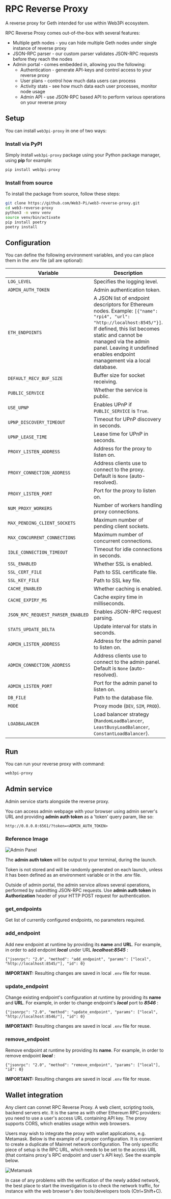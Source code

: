 # RPC Reverse Proxy

A reverse proxy for Geth intended for use within Web3Pi ecosystem.

RPC Reverse Proxy comes out-of-the-box with several features:
 
 - Multiple geth nodes - you can hide multiple Geth nodes under single instance of reverse proxy
 - JSON-RPC parser - our custom parser validates JSON-RPC requests before they reach the nodes
 - Admin portal - comes embedded in, allowing you the following:
	- Authentication - generate API-keys and control access to your reverse proxy
	- User plans - control how much data users can process
	- Activity stats - see how much data each user processes, monitor node usage
	- Admin API - use JSON-RPC based API to perform various operations on your reverse proxy
 
## Setup

You can install `web3pi-proxy` in one of two ways:

### Install via PyPI

Simply install `web3pi-proxy` package using your Python package manager, using **pip** for example:

```bash
pip install web3pi-proxy
```

### Install from source

To install the package from source, follow these steps:

```bash
git clone https://github.com/Web3-Pi/web3-reverse-proxy.git
cd web3-reverse-proxy
python3 -m venv venv
source venv/bin/activate
pip install poetry
poetry install
```

## Configuration

You can define the following environment variables, and you can place them in the .env file (all are optional):

| Variable                        | Description                                                                                                                                                 | Default                                |
|---------------------------------|-------------------------------------------------------------------------------------------------------------------------------------------------------------|----------------------------------------|
| `LOG_LEVEL`                     | Specifies the logging level.                                                                                                                               | `INFO`                                 |
| `ADMIN_AUTH_TOKEN`              | Admin authentication token.                  | Randomly generated                    |
| `ETH_ENDPOINTS`                 | A JSON list of endpoint descriptors for Ethereum nodes. Example: `[{"name": "rpi4", "url": "http://localhost:8545/"}]`. If defined, this list becomes static and cannot be managed via the admin panel. Leaving it undefined enables endpoint management via a local database. | `None`                                |
| `DEFAULT_RECV_BUF_SIZE`         | Buffer size for socket receiving.                                                                                                                          | `8192`                                |
| `PUBLIC_SERVICE`                | Whether the service is public.                                                                                                                             | `False`                               |
| `USE_UPNP`                      | Enables UPnP if `PUBLIC_SERVICE` is `True`.                                                                                                                | `True`                                |
| `UPNP_DISCOVERY_TIMEOUT`        | Timeout for UPnP discovery in seconds.                                                                                                                     | `2.5`                                 |
| `UPNP_LEASE_TIME`               | Lease time for UPnP in seconds.                                                                                                                            | `18000` (5 hours)                     |
| `PROXY_LISTEN_ADDRESS`          | Address for the proxy to listen on.                                                                                                                        | `0.0.0.0`                             |
| `PROXY_CONNECTION_ADDRESS`      | Address clients use to connect to the proxy. Default is `None` (auto-resolved).                                                                             | `None`                                |
| `PROXY_LISTEN_PORT`             | Port for the proxy to listen on.                                                                                                                            | `6512`                                |
| `NUM_PROXY_WORKERS`             | Number of workers handling proxy connections.                                                                                                              | `150`                                 |
| `MAX_PENDING_CLIENT_SOCKETS`    | Maximum number of pending client sockets.                                                                                                                  | `10000`                               |
| `MAX_CONCURRENT_CONNECTIONS`    | Maximum number of concurrent connections.                                                                                                                  | `21`                                  |
| `IDLE_CONNECTION_TIMEOUT`       | Timeout for idle connections in seconds.                                                                                                                   | `300`                                 |
| `SSL_ENABLED`                   | Whether SSL is enabled.                                                                                                                                    | `False`                               |
| `SSL_CERT_FILE`                 | Path to SSL certificate file.                                                                                                                              | `cert.pem`                            |
| `SSL_KEY_FILE`                  | Path to SSL key file.                                                                                                                                      | `key.pem`                             |
| `CACHE_ENABLED`                 | Whether caching is enabled.                                                                                                                                | `False`                               |
| `CACHE_EXPIRY_MS`               | Cache expiry time in milliseconds.                                                                                                                         | `300000` (5 minutes)                  |
| `JSON_RPC_REQUEST_PARSER_ENABLED` | Enables JSON-RPC request parsing.                                                                                                                          | `True`                                |
| `STATS_UPDATE_DELTA`            | Update interval for stats in seconds.                                                                                                                      | `12`                                  |
| `ADMIN_LISTEN_ADDRESS`          | Address for the admin panel to listen on.                                                                                                                  | `0.0.0.0`                             |
| `ADMIN_CONNECTION_ADDRESS`      | Address clients use to connect to the admin panel. Default is `None` (auto-resolved).                                                                       | `None`                                |
| `ADMIN_LISTEN_PORT`             | Port for the admin panel to listen on.                                                                                                                     | `6561`                                |
| `DB_FILE`                       | Path to the database file.                                                                                                                                 | `web3pi_proxy.sqlite3`                |
| `MODE`                          | Proxy mode (`DEV`, `SIM`, `PROD`).                                                                                                                          | `PROD`                                |
| `LOADBALANCER`                  | Load balancer strategy (`RandomLoadBalancer`, `LeastBusyLoadBalancer`, `ConstantLoadBalancer`).                                                             | `LeastBusyLoadBalancer`               |


## Run

You can run your reverse proxy with command:

```bash
web3pi-proxy
```

## Admin service

Admin service starts alongside the reverse proxy.


You can access admin webpage with your browser using admin server's URL and providing **admin auth token** as a 'token' query param, like so:

```
http://0.0.0.0:6561/?token=<ADMIN_AUTH_TOKEN>
```

### Reference Image

![Admin Panel](./admin/docs/screenshot_admin_example.jpg)


The **admin auth token** will be output to your terminal, during the launch.

Token is not stored and will be randomly generated on each launch, unless it has been defined as an environment variable or in the .env file.

Outside of admin portal, the admin service allows several operations, performed by submitting JSON-RPC requests.
Use **admin auth token** in **Authorization** header of your HTTP POST request for authentication.

### get_endpoints
Get list of currently configured endpoints, no parameters required.

### add_endpoint
Add new endpoint at runtime by providing its **name** and **URL**. For example, in order to add endpoint ***local*** under URL ***localhost:8545*** :

```
{"jsonrpc": "2.0", "method": "add_endpoint", "params": ["local", "http://localhost:8545/"], "id": 0}
```

**IMPORTANT:** Resulting changes are saved in local `.env` file for reuse.

### update_endpoint
Change existing endpoint's configuration at runtime by providing its **name** and **URL**. For example, in order to change endpoint's ***local*** port to ***8546*** :

```
{"jsonrpc": "2.0", "method": "update_endpoint", "params": ["local", "http://localhost:8546/"], "id": 0}
```

**IMPORTANT:** Resulting changes are saved in local `.env` file for reuse.

### remove_endpoint
Remove endpoint at runtime by providing its **name**. For example, in order to remove endpoint ***local*** :

```
{"jsonrpc": "2.0", "method": "remove_endpoint", "params": ["local"], "id": 0}
```

**IMPORTANT:** Resulting changes are saved in local `.env` file for reuse.

## Wallet integration

Any client can connet RPC Reverse Proxy. 
A web client, scripting tools, backend servers etc. 
It is the same as with other Ethereum RPC providers: you need to use a user's access URL containing API key.
The proxy supports CORS, which enables usage within web browsers.

Users may wish to integrate the proxy with wallet applications, e.g. Metamask.
Below is the example of a proper configuration.
It is convenient to create a duplicate of Mainnet network configuration.
The only specific piece of setup is the RPC URL, which needs to be set to the access URL (that contains proxy's RPC endpoint and user's API key).
See the example below.

![Metamask](./admin/docs/metamask-1.png)

In case of any problems with the verification of the newly added network, the best place to start the investigation is to check the network traffic,
for instance with the web browser's dev tools/developers tools (Ctrl+Shift+C).


